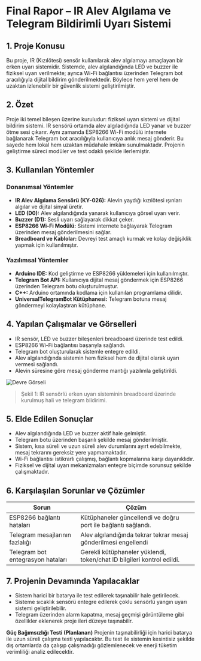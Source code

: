 # Final Rapor – IR Alev Algılama ve Telegram Bildirimli Uyarı Sistemi

## 1. Proje Konusu

Bu proje, IR (Kızılötesi) sensör kullanılarak alev algılamayı amaçlayan bir erken uyarı sistemidir. Sistemde, alev algılandığında LED ve buzzer ile fiziksel uyarı verilmekte; ayrıca Wi-Fi bağlantısı üzerinden Telegram bot aracılığıyla dijital bildirim gönderilmektedir. Böylece hem yerel hem de uzaktan izlenebilir bir güvenlik sistemi geliştirilmiştir.

## 2. Özet

Proje iki temel bileşen üzerine kuruludur: fiziksel uyarı sistemi ve dijital bildirim sistemi. IR sensörü ortamda alev algıladığında LED yanar ve buzzer ötme sesi çıkarır. Aynı zamanda ESP8266 Wi-Fi modülü internete bağlanarak Telegram bot aracılığıyla kullanıcıya anlık mesaj gönderir. Bu sayede hem lokal hem uzaktan müdahale imkânı sunulmaktadır. Projenin geliştirme süreci modüler ve test odaklı şekilde ilerlemiştir.

## 3. Kullanılan Yöntemler

### Donanımsal Yöntemler
- **IR Alev Algılama Sensörü (KY-026):** Alevin yaydığı kızılötesi ışınları algılar ve dijital sinyal üretir.
- **LED (D0):** Alev algılandığında yanarak kullanıcıya görsel uyarı verir.
- **Buzzer (D1):** Sesli uyarı sağlayarak dikkat çeker.
- **ESP8266 Wi-Fi Modülü:** Sistemi internete bağlayarak Telegram üzerinden mesaj gönderilmesini sağlar.
- **Breadboard ve Kablolar:** Devreyi test amaçlı kurmak ve kolay değişiklik yapmak için kullanılmıştır.

### Yazılımsal Yöntemler
- **Arduino IDE:** Kod geliştirme ve ESP8266 yüklemeleri için kullanılmıştır.
- **Telegram Bot API:** Kullanıcıya dijital mesaj göndermek için ESP8266 üzerinden Telegram botu oluşturulmuştur.
- **C++:** Arduino ortamında kodlama için kullanılan programlama dilidir.
- **UniversalTelegramBot Kütüphanesi:** Telegram botuna mesaj göndermeyi kolaylaştıran kütüphane.

## 4. Yapılan Çalışmalar ve Görselleri

- IR sensör, LED ve buzzer bileşenleri breadboard üzerinde test edildi.
- ESP8266 Wi-Fi bağlantısı başarıyla sağlandı.
- Telegram bot oluşturularak sistemle entegre edildi.
- Alev algılandığında sistemin hem fiziksel hem de dijital olarak uyarı vermesi sağlandı.
- Alevin süresine göre mesaj gönderme mantığı yazılımla geliştirildi.

![Devre Görseli](Figure/devre.jpg)
> Şekil 1: IR sensörlü erken uyarı sisteminin breadboard üzerinde kurulmuş hali ve telegram bildirimi.

## 5. Elde Edilen Sonuçlar

- Alev algılandığında LED ve buzzer aktif hale gelmiştir.
- Telegram botu üzerinden başarılı şekilde mesaj gönderilmiştir.
- Sistem, kısa süreli ve uzun süreli alev durumlarını ayırt edebilmekte, mesaj tekrarını gereksiz yere yapmamaktadır.
- Wi-Fi bağlantısı istikrarlı çalışmış, bağlantı kopmalarına karşı dayanıklıdır.
- Fiziksel ve dijital uyarı mekanizmaları entegre biçimde sorunsuz şekilde çalışmaktadır.

## 6. Karşılaşılan Sorunlar ve Çözümler

| Sorun                                      | Çözüm                                                                 |
|-------------------------------------------|-----------------------------------------------------------------------|
| ESP8266 bağlantı hataları                 | Kütüphaneler güncellendi ve doğru port ile bağlantı sağlandı.        |
| Telegram mesajlarının fazlalığı           | Alev algılandığında tekrar tekrar mesaj gönderilmesi engellendi
| Telegram bot entegrasyon hataları         | Gerekli kütüphaneler yüklendi, token/chat ID bilgileri kontrol edildi. |



## 7. Projenin Devamında Yapılacaklar

- Sistem harici bir batarya ile test edilerek taşınabilir hale getirilecek.
- Sisteme sıcaklık sensörü entegre edilerek çoklu sensörlü yangın uyarı sistemi geliştirilebilir.
- Telegram üzerinden alarm kapatma, mesaj geçmişi görüntüleme gibi özellikler eklenerek proje ileri düzeye taşınabilir.

**Güç Bağımsızlığı Testi (Planlanan)**
Projenin taşınabilirliği için harici batarya ile uzun süreli çalışma testi yapılacaktır. Bu test ile sistemin kesintisiz şekilde dış ortamlarda da çalışıp çalışmadığı gözlemlenecek ve enerji tüketim verimliliği analiz edilecektir.


